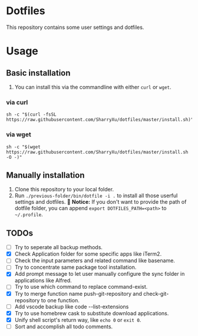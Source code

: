 # Dotfiles

This repository contains some user settings and dotfiles.

# Usage

## Basic installation

1. You can install this via the commandline with either ```curl``` or ```wget```.

### via curl

```shell
sh -c "$(curl -fsSL https://raw.githubusercontent.com/SharryXu/dotfiles/master/install.sh)"
```

### via wget

```shell
sh -c "$(wget https://raw.githubusercontent.com/SharryXu/dotfiles/master/install.sh -O -)"
```

## Manually installation

1. Clone this repository to your local folder.
1. Run `./previous-folder/bin/dotfile -i .` to install all those userful settings and dotfiles.
:eyes: **Notice:** If you don't want to provide the path of dotfile folder, you can append `export DOTFILES_PATH=<path>` to `~/.profile`.

## TODOs

- [ ] Try to seperate all backup methods.
- [x] Check Application folder for some specific apps like iTerm2.
- [ ] Check the input parameters and related command like basename.
- [ ] Try to concentrate same package tool installation.
- [x] Add prompt message to let user manually configure the sync folder in applications like Alfred.
- [ ] Try to use which command to replace command-exist.
- [x] Try to merge function name push-git-repository and check-git-repository to one function.
- [ ] Add vscode backup like code --list-extensions
- [x] Try to use homebrew cask to substitute download applications.
- [x] Unify shell script's return way, like ```echo 0``` or ```exit 0```.
- [ ] Sort and accomplish all todo comments.
